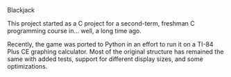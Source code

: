 Blackjack

This project started as a C project for a second-term, freshman C programming course in... well, a long time ago.

Recently, the game was ported to Python in an effort to run it on a TI-84 Plus CE graphing calculator.  Most of the original structure has remained the same with added tests, support for different display sizes, and some optimizations.

